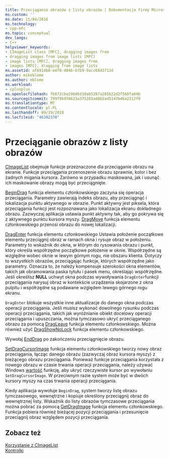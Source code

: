 ```yaml
---
title: Przeciąganie obrazów z listy obrazów | Dokumentacja firmy Microsoft
ms.custom: ''
ms.date: 11/04/2016
ms.technology:
- cpp-mfc
ms.topic: conceptual
dev_langs:
- C++
helpviewer_keywords:
- CImageList class [MFC], dragging images from
- dragging images from image lists [MFC]
- image lists [MFC], dragging images from
- images [MFC], dragging from image lists
ms.assetid: af691db8-e4f0-4046-b7b9-9acc68d3713d
author: mikeblome
ms.author: mblome
ms.workload:
- cplusplus
ms.openlocfilehash: fb872cba298d6d18ab5287a285b22d2f568fa04b
ms.sourcegitcommit: 799f9b976623a375203ad8b2ad5147bd6a2212f0
ms.translationtype: MT
ms.contentlocale: pl-PL
ms.lasthandoff: 09/19/2018
ms.locfileid: "46382378"
---
```

# <a name="dragging-images-from-an-image-list"></a>Przeciąganie obrazów z listy obrazów

[CImageList](../mfc/reference/cimagelist-class.md) obejmuje funkcje przeznaczone dla przeciąganie obrazu na ekranie. Funkcje przeciągania przenoszenie obrazu sprawnie, kolor i bez żadnych migania kursora. Zarówno w przypadku maskowana, jak i usunąć ich maskowanie obrazy mogą być przeciągnięte.

[BeginDrag](../mfc/reference/cimagelist-class.md#begindrag) funkcja elementu członkowskiego zaczyna się operacja przeciągania. Parametry zawierają indeks obrazu, aby przeciągnąć i lokalizacja punktu aktywnego w obrazie. Punkt aktywny jest piksela, która przeciągania funkcji jest rozpoznawana jako lokalizacja ekranu dokładnego obrazu. Zazwyczaj aplikacja ustawia punkt aktywny tak, aby go pokrywa się z aktywnego punktu kursora myszy. [DragMove](../mfc/reference/cimagelist-class.md#dragmove) funkcja elementu członkowskiego przenosi obrazu do nowej lokalizacji.

[DragEnter](../mfc/reference/cimagelist-class.md#dragenter) funkcja elementu członkowskiego Ustawia położenie początkowe elementu przeciągnij obraz w ramach okna i rysuje obraz w położeniu. Parametry to wskaźnik do okna, w którym do rysowania obrazu i punkt, który określa współrzędne początkowe położenie w oknie. Współrzędne są względne wobec oknie w lewym górnym rogu, nie obszaru klienta. Dotyczy to wszystkich obrazów, przeciągając funkcje, których współrzędne jako parametry. Oznacza to, że należy kompensuje szerokości okna elementów, takich jak obramowania paska tytułu i pasek menu, określając współrzędne. Jeśli określisz **NULL** uchwyt okna podczas wywoływania `DragEnter`funkcji przeciągania narysuj obraz w kontekście urządzenia skojarzone z okna pulpitu i współrzędne są podawane względem lewego górnego rogu ekranu.

`DragEnter` blokuje wszystkie inne aktualizacje do danego okna podczas operacji przeciągania. Jeśli musisz wykonać dowolnego rysunku podczas operacji przeciągania, takich jak wyróżnianie obiekt docelowy operacji przeciągania i upuszczania, można tymczasowo ukryć przeciąganego obrazu za pomocą [DragLeave](../mfc/reference/cimagelist-class.md#dragleave) funkcja elementu członkowskiego. Można również użyć [DragShowNoLock](../mfc/reference/cimagelist-class.md#dragshownolock) funkcja elementu członkowskiego.

Wywołaj [EndDrag](../mfc/reference/cimagelist-class.md#enddrag) po zakończeniu przeciągnięcie obrazu.

[SetDragCursorImage](../mfc/reference/cimagelist-class.md#setdragcursorimage) funkcja elementu członkowskiego tworzy nowy obraz przeciągania, łącząc danego obrazu (zazwyczaj obraz kursora myszy) z bieżącego obrazu przeciągania. Ponieważ funkcje przeciągania korzystała z nowego obrazu w czasie trwania operacji przeciągania, należy używać Windows [wartość](/windows/desktop/api/winuser/nf-winuser-showcursor) funkcję, aby ukryć rzeczywiste kursor po wywołaniu `SetDragCursorImage`. W przeciwnym razie system może być w dwóch kursory myszy na czas trwania operacji przeciągania.

Kiedy aplikacja wywołuje `BeginDrag`, system tworzy listę obrazu tymczasowego, wewnętrzne i kopiuje określony przeciągnij obraz do wewnętrznej listy. Wskaźnik do listy obrazów tymczasowe przeciągania można pobrać za pomocą [GetDragImage](../mfc/reference/cimagelist-class.md#getdragimage) funkcja elementu członkowskiego. Funkcja pobiera również bieżącej pozycji przeciągania i przesunięcie przeciągnij obraz względem pozycji przeciągania.

## <a name="see-also"></a>Zobacz też

[Korzystanie z CImageList](../mfc/using-cimagelist.md)<br/>
[Kontrolki](../mfc/controls-mfc.md)

